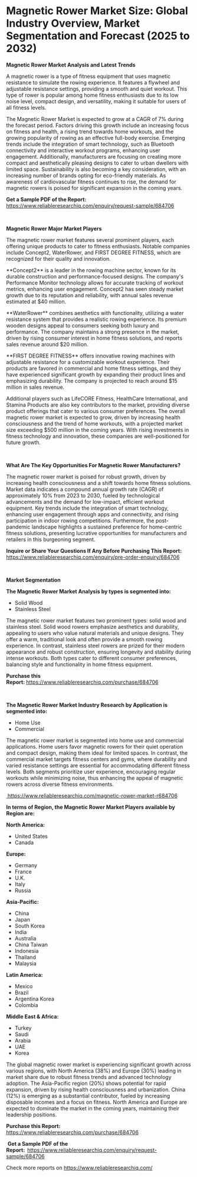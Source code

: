 <p><h1>Magnetic Rower Market Size: Global Industry Overview, Market Segmentation and Forecast (2025 to 2032)</h1></p><p><strong>Magnetic Rower Market Analysis and Latest Trends</strong></p>
<p><p>A magnetic rower is a type of fitness equipment that uses magnetic resistance to simulate the rowing experience. It features a flywheel and adjustable resistance settings, providing a smooth and quiet workout. This type of rower is popular among home fitness enthusiasts due to its low noise level, compact design, and versatility, making it suitable for users of all fitness levels.</p><p>The Magnetic Rower Market is expected to grow at a CAGR of 7% during the forecast period. Factors driving this growth include an increasing focus on fitness and health, a rising trend towards home workouts, and the growing popularity of rowing as an effective full-body exercise. Emerging trends include the integration of smart technology, such as Bluetooth connectivity and interactive workout programs, enhancing user engagement. Additionally, manufacturers are focusing on creating more compact and aesthetically pleasing designs to cater to urban dwellers with limited space. Sustainability is also becoming a key consideration, with an increasing number of brands opting for eco-friendly materials. As awareness of cardiovascular fitness continues to rise, the demand for magnetic rowers is poised for significant expansion in the coming years.</p></p>
<p><strong>Get a Sample PDF of the Report:&nbsp;</strong> <a href="https://www.reliableresearchiq.com/enquiry/request-sample/684706?utm_campaign=3136&utm_medium=2&utm_source=Github&utm_content=ia&utm_term=05042025&utm_id=magnetic-rower">https://www.reliableresearchiq.com/enquiry/request-sample/684706</a></p>
<p>&nbsp;</p>
<p><strong>Magnetic Rower Major Market Players</strong></p>
<p><p>The magnetic rower market features several prominent players, each offering unique products to cater to fitness enthusiasts. Notable companies include Concept2, WaterRower, and FIRST DEGREE FITNESS, which are recognized for their quality and innovation.</p><p>**Concept2** is a leader in the rowing machine sector, known for its durable construction and performance-focused designs. The company's Performance Monitor technology allows for accurate tracking of workout metrics, enhancing user engagement. Concept2 has seen steady market growth due to its reputation and reliability, with annual sales revenue estimated at $40 million.</p><p>**WaterRower** combines aesthetics with functionality, utilizing a water resistance system that provides a realistic rowing experience. Its premium wooden designs appeal to consumers seeking both luxury and performance. The company maintains a strong presence in the market, driven by rising consumer interest in home fitness solutions, and reports sales revenue around $20 million.</p><p>**FIRST DEGREE FITNESS** offers innovative rowing machines with adjustable resistance for a customizable workout experience. Their products are favored in commercial and home fitness settings, and they have experienced significant growth by expanding their product lines and emphasizing durability. The company is projected to reach around $15 million in sales revenue.</p><p>Additional players such as LifeCORE Fitness, HealthCare International, and Stamina Products are also key contributors to the market, providing diverse product offerings that cater to various consumer preferences. The overall magnetic rower market is expected to grow, driven by increasing health consciousness and the trend of home workouts, with a projected market size exceeding $500 million in the coming years. With rising investments in fitness technology and innovation, these companies are well-positioned for future growth.</p></p>
<p>&nbsp;</p>
<p><strong>What Are The Key Opportunities For Magnetic Rower Manufacturers?</strong></p>
<p><p>The magnetic rower market is poised for robust growth, driven by increasing health consciousness and a shift towards home fitness solutions. Market data indicates a compound annual growth rate (CAGR) of approximately 10% from 2023 to 2030, fueled by technological advancements and the demand for low-impact, efficient workout equipment. Key trends include the integration of smart technology, enhancing user engagement through apps and connectivity, and rising participation in indoor rowing competitions. Furthermore, the post-pandemic landscape highlights a sustained preference for home-centric fitness solutions, presenting lucrative opportunities for manufacturers and retailers in this burgeoning segment.</p></p>
<p><strong>Inquire or Share Your Questions If Any Before Purchasing This Report:</strong> <a href="https://www.reliableresearchiq.com/enquiry/pre-order-enquiry/684706?utm_campaign=3136&utm_medium=2&utm_source=Github&utm_content=ia&utm_term=05042025&utm_id=magnetic-rower">https://www.reliableresearchiq.com/enquiry/pre-order-enquiry/684706</a></p>
<p>&nbsp;</p>
<p><strong>Market Segmentation</strong></p>
<p><strong>The Magnetic Rower Market Analysis by types is segmented into:</strong></p>
<p><ul><li>Solid Wood</li><li>Stainless Steel</li></ul></p>
<p><p>The magnetic rower market features two prominent types: solid wood and stainless steel. Solid wood rowers emphasize aesthetics and durability, appealing to users who value natural materials and unique designs. They offer a warm, traditional look and often provide a smooth rowing experience. In contrast, stainless steel rowers are prized for their modern appearance and robust construction, ensuring longevity and stability during intense workouts. Both types cater to different consumer preferences, balancing style and functionality in home fitness equipment.</p></p>
<p><strong>Purchase this Report:&nbsp;</strong><a href="https://www.reliableresearchiq.com/purchase/684706?utm_campaign=3136&utm_medium=2&utm_source=Github&utm_content=ia&utm_term=05042025&utm_id=magnetic-rower">https://www.reliableresearchiq.com/purchase/684706</a></p>
<p>&nbsp;</p>
<p><strong>The Magnetic Rower Market Industry Research by Application is segmented into:</strong></p>
<p><ul><li>Home Use</li><li>Commercial</li></ul></p>
<p><p>The magnetic rower market is segmented into home use and commercial applications. Home users favor magnetic rowers for their quiet operation and compact design, making them ideal for limited spaces. In contrast, the commercial market targets fitness centers and gyms, where durability and varied resistance settings are essential for accommodating different fitness levels. Both segments prioritize user experience, encouraging regular workouts while minimizing noise, thus enhancing the appeal of magnetic rowers across diverse fitness environments.</p></p>
<p><a href="https://www.reliableresearchiq.com/magnetic-rower-market-r684706?utm_campaign=3136&utm_medium=2&utm_source=Github&utm_content=ia&utm_term=05042025&utm_id=magnetic-rower">&nbsp;https://www.reliableresearchiq.com/magnetic-rower-market-r684706</a></p>
<p><strong>In terms of Region, the Magnetic Rower Market Players available by Region are:</strong></p>
<p>
    <p> <strong> North America: </strong>
        <ul>
            <li>United States</li>
            <li>Canada</li>
        </ul>
        </p> 
    <p> <strong> Europe: </strong>
        <ul>
            <li>Germany</li>
            <li>France</li>
            <li>U.K.</li>
            <li>Italy</li>
            <li>Russia</li>
        </ul>
        </p> 
    <p> <strong> Asia-Pacific: </strong>
        <ul>
            <li>China</li>
            <li>Japan</li>
            <li>South Korea</li>
            <li>India</li>
            <li>Australia</li>
            <li>China Taiwan</li>
            <li>Indonesia</li>
            <li>Thailand</li>
            <li>Malaysia</li>
        </ul>
        </p> 
    <p> <strong> Latin America: </strong>
        <ul>
            <li>Mexico</li>
            <li>Brazil</li>
            <li>Argentina Korea</li>
            <li>Colombia</li>
        </ul>
        </p> 
    <p> <strong> Middle East & Africa: </strong>
        <ul>
            <li>Turkey</li>
            <li>Saudi</li>
            <li>Arabia</li>
            <li>UAE</li>
            <li>Korea</li>
        </ul>
    </p>
    </p>
<p><p>The global magnetic rower market is experiencing significant growth across various regions, with North America (38%) and Europe (30%) leading in market share due to robust fitness trends and advanced technology adoption. The Asia-Pacific region (20%) shows potential for rapid expansion, driven by rising health consciousness and urbanization. China (12%) is emerging as a substantial contributor, fueled by increasing disposable incomes and a focus on fitness. North America and Europe are expected to dominate the market in the coming years, maintaining their leadership positions.</p></p>
<p><strong>Purchase this Report: </strong><a href="https://www.reliableresearchiq.com/purchase/684706?utm_campaign=3136&utm_medium=2&utm_source=Github&utm_content=ia&utm_term=05042025&utm_id=magnetic-rower">https://www.reliableresearchiq.com/purchase/684706</a></p>
<p>&nbsp;<strong>Get a Sample PDF of the Report:&nbsp;&nbsp;</strong><a href="https://www.reliableresearchiq.com/enquiry/request-sample/684706?utm_campaign=3136&utm_medium=2&utm_source=Github&utm_content=ia&utm_term=05042025&utm_id=magnetic-rower">https://www.reliableresearchiq.com/enquiry/request-sample/684706</a></p>
<p><strong></strong></p>
<p>Check more reports on <a href="https://www.reliableresearchiq.com/?utm_campaign=3136&utm_medium=2&utm_source=Github&utm_content=ia&utm_term=05042025&utm_id=magnetic-rower">https://www.reliableresearchiq.com/</a></p>